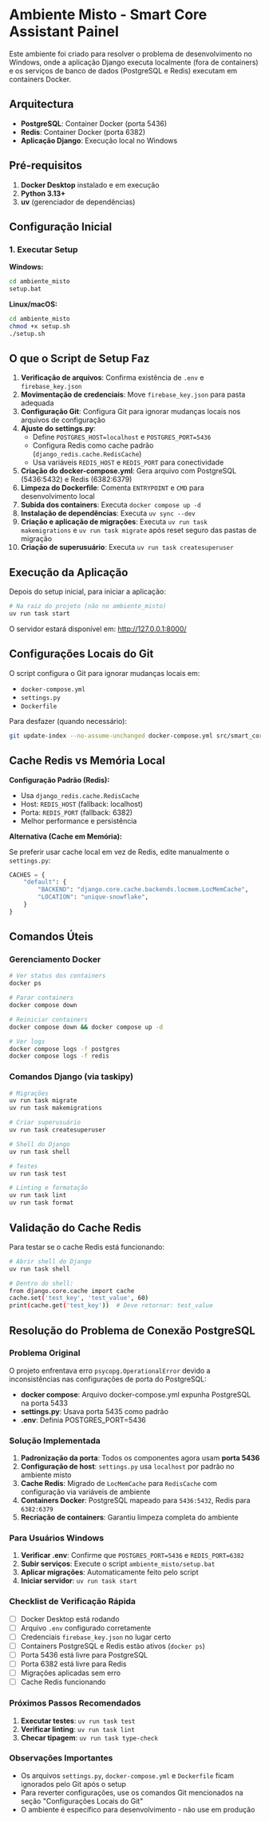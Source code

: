 # Ambiente Misto - Smart Core Assistant Painel

Este ambiente foi criado para resolver o problema de desenvolvimento no Windows, onde a aplicação Django executa localmente (fora de containers) e os serviços de banco de dados (PostgreSQL e Redis) executam em containers Docker.

## Arquitectura

- **PostgreSQL**: Container Docker (porta 5436)
- **Redis**: Container Docker (porta 6382) 
- **Aplicação Django**: Execução local no Windows

## Pré-requisitos

1. **Docker Desktop** instalado e em execução
2. **Python 3.13+** 
3. **uv** (gerenciador de dependências)

## Configuração Inicial

### 1. Executar Setup

**Windows:**
```bash
cd ambiente_misto
setup.bat
```

**Linux/macOS:**
```bash
cd ambiente_misto
chmod +x setup.sh
./setup.sh
```

## O que o Script de Setup Faz

1. **Verificação de arquivos**: Confirma existência de `.env` e `firebase_key.json`
2. **Movimentação de credenciais**: Move `firebase_key.json` para pasta adequada
3. **Configuração Git**: Configura Git para ignorar mudanças locais nos arquivos de configuração
4. **Ajuste do settings.py**:
   - Define `POSTGRES_HOST=localhost` e `POSTGRES_PORT=5436`
   - Configura Redis como cache padrão (`django_redis.cache.RedisCache`)
   - Usa variáveis `REDIS_HOST` e `REDIS_PORT` para conectividade
5. **Criação do docker-compose.yml**: Gera arquivo com PostgreSQL (5436:5432) e Redis (6382:6379)
6. **Limpeza do Dockerfile**: Comenta `ENTRYPOINT` e `CMD` para desenvolvimento local
7. **Subida dos containers**: Executa `docker compose up -d`
8. **Instalação de dependências**: Executa `uv sync --dev`
9. **Criação e aplicação de migrações**: Executa `uv run task makemigrations` e `uv run task migrate` após reset seguro das pastas de migração
10. **Criação de superusuário**: Executa `uv run task createsuperuser`

## Execução da Aplicação

Depois do setup inicial, para iniciar a aplicação:

```bash
# Na raiz do projeto (não no ambiente_misto)
uv run task start
```

O servidor estará disponível em: http://127.0.0.1:8000/

## Configurações Locais do Git 

O script configura o Git para ignorar mudanças locais em:
- `docker-compose.yml` 
- `settings.py`
- `Dockerfile`

Para desfazer (quando necessário):
```bash
git update-index --no-assume-unchanged docker-compose.yml src/smart_core_assistant_painel/app/ui/core/settings.py Dockerfile
```

## Cache Redis vs Memória Local

**Configuração Padrão (Redis):**
- Usa `django_redis.cache.RedisCache`
- Host: `REDIS_HOST` (fallback: localhost)
- Porta: `REDIS_PORT` (fallback: 6382)
- Melhor performance e persistência

**Alternativa (Cache em Memória):**

Se preferir usar cache local em vez de Redis, edite manualmente o `settings.py`:

```python
CACHES = {
    "default": {
        "BACKEND": "django.core.cache.backends.locmem.LocMemCache",
        "LOCATION": "unique-snowflake",
    }
}
```

## Comandos Úteis

### Gerenciamento Docker
```bash
# Ver status dos containers
docker ps

# Parar containers
docker compose down

# Reiniciar containers
docker compose down && docker compose up -d

# Ver logs 
docker compose logs -f postgres
docker compose logs -f redis
```

### Comandos Django (via taskipy)
```bash
# Migrações
uv run task migrate
uv run task makemigrations

# Criar superusuário
uv run task createsuperuser

# Shell do Django
uv run task shell

# Testes
uv run task test

# Linting e formatação
uv run task lint
uv run task format
```

## Validação do Cache Redis

Para testar se o cache Redis está funcionando:

```bash
# Abrir shell do Django
uv run task shell

# Dentro do shell:
from django.core.cache import cache
cache.set('test_key', 'test_value', 60)
print(cache.get('test_key'))  # Deve retornar: test_value
```

## Resolução do Problema de Conexão PostgreSQL

### Problema Original

O projeto enfrentava erro `psycopg.OperationalError` devido a inconsistências nas configurações de porta do PostgreSQL:

- **docker compose**: Arquivo docker-compose.yml expunha PostgreSQL na porta 5433
- **settings.py**: Usava porta 5435 como padrão 
- **.env**: Definia POSTGRES_PORT=5436

### Solução Implementada

1. **Padronização da porta**: Todos os componentes agora usam **porta 5436**
2. **Configuração de host**: `settings.py` usa `localhost` por padrão no ambiente misto
3. **Cache Redis**: Migrado de `LocMemCache` para `RedisCache` com configuração via variáveis de ambiente
4. **Containers Docker**: PostgreSQL mapeado para `5436:5432`, Redis para `6382:6379`
5. **Recriação de containers**: Garantiu limpeza completa do ambiente

### Para Usuários Windows

1. **Verificar .env**: Confirme que `POSTGRES_PORT=5436` e `REDIS_PORT=6382`
2. **Subir serviços**: Execute o script `ambiente_misto/setup.bat`
3. **Aplicar migrações**: Automaticamente feito pelo script
4. **Iniciar servidor**: `uv run task start`

### Checklist de Verificação Rápida

- [ ] Docker Desktop está rodando
- [ ] Arquivo `.env` configurado corretamente
- [ ] Credenciais `firebase_key.json` no lugar certo
- [ ] Containers PostgreSQL e Redis estão ativos (`docker ps`)
- [ ] Porta 5436 está livre para PostgreSQL
- [ ] Porta 6382 está livre para Redis
- [ ] Migrações aplicadas sem erro
- [ ] Cache Redis funcionando

### Próximos Passos Recomendados

1. **Executar testes**: `uv run task test`
2. **Verificar linting**: `uv run task lint`
3. **Checar tipagem**: `uv run task type-check`

### Observações Importantes

- Os arquivos `settings.py`, `docker-compose.yml` e `Dockerfile` ficam ignorados pelo Git após o setup
- Para reverter configurações, use os comandos Git mencionados na seção "Configurações Locais do Git"
- O ambiente é específico para desenvolvimento - não use em produção